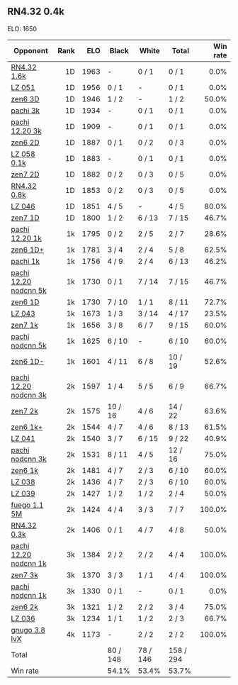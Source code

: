 ## RN4.32 0.4k ##

ELO: 1650

Opponent | Rank | ELO | Black | White | Total | Win rate
---------|-----:|----:|-------|-------|-------|-------:
[RN4.32 1.6k](RN4.32%201.6k.md) | 1D | 1963 | - | 0 / 1 | 0 / 1 | 0.0%
[LZ 051](LZ%20051.md) | 1D | 1956 | 0 / 1 | - | 0 / 1 | 0.0%
[zen6 3D](zen6%203D.md) | 1D | 1946 | 1 / 2 | - | 1 / 2 | 50.0%
[pachi 3k](pachi%203k.md) | 1D | 1934 | - | 0 / 1 | 0 / 1 | 0.0%
[pachi 12.20 3k](pachi%2012.20%203k.md) | 1D | 1909 | - | 0 / 1 | 0 / 1 | 0.0%
[zen6 2D](zen6%202D.md) | 1D | 1887 | 0 / 1 | 0 / 2 | 0 / 3 | 0.0%
[LZ 058 0.1k](LZ%20058%200.1k.md) | 1D | 1883 | - | 0 / 1 | 0 / 1 | 0.0%
[zen7 2D](zen7%202D.md) | 1D | 1882 | 0 / 2 | 0 / 3 | 0 / 5 | 0.0%
[RN4.32 0.8k](RN4.32%200.8k.md) | 1D | 1853 | 0 / 2 | 0 / 3 | 0 / 5 | 0.0%
[LZ 046](LZ%20046.md) | 1D | 1851 | 4 / 5 | - | 4 / 5 | 80.0%
[zen7 1D](zen7%201D.md) | 1D | 1800 | 1 / 2 | 6 / 13 | 7 / 15 | 46.7%
[pachi 12.20 1k](pachi%2012.20%201k.md) | 1k | 1795 | 0 / 2 | 2 / 5 | 2 / 7 | 28.6%
[zen6 1D+](zen6%201D+.md) | 1k | 1781 | 3 / 4 | 2 / 4 | 5 / 8 | 62.5%
[pachi 1k](pachi%201k.md) | 1k | 1756 | 4 / 9 | 2 / 4 | 6 / 13 | 46.2%
[pachi 12.20 nodcnn 5k](pachi%2012.20%20nodcnn%205k.md) | 1k | 1730 | 0 / 1 | 7 / 14 | 7 / 15 | 46.7%
[zen6 1D](zen6%201D.md) | 1k | 1730 | 7 / 10 | 1 / 1 | 8 / 11 | 72.7%
[LZ 043](LZ%20043.md) | 1k | 1673 | 1 / 3 | 3 / 14 | 4 / 17 | 23.5%
[zen7 1k](zen7%201k.md) | 1k | 1656 | 3 / 8 | 6 / 7 | 9 / 15 | 60.0%
[pachi nodcnn 5k](pachi%20nodcnn%205k.md) | 1k | 1625 | 6 / 10 | - | 6 / 10 | 60.0%
[zen6 1D-](zen6%201D-.md) | 1k | 1601 | 4 / 11 | 6 / 8 | 10 / 19 | 52.6%
[pachi 12.20 nodcnn 3k](pachi%2012.20%20nodcnn%203k.md) | 2k | 1597 | 1 / 4 | 5 / 5 | 6 / 9 | 66.7%
[zen7 2k](zen7%202k.md) | 2k | 1575 | 10 / 16 | 4 / 6 | 14 / 22 | 63.6%
[zen6 1k+](zen6%201k+.md) | 2k | 1544 | 4 / 7 | 4 / 6 | 8 / 13 | 61.5%
[LZ 041](LZ%20041.md) | 2k | 1540 | 3 / 7 | 6 / 15 | 9 / 22 | 40.9%
[pachi nodcnn 3k](pachi%20nodcnn%203k.md) | 2k | 1531 | 8 / 11 | 4 / 5 | 12 / 16 | 75.0%
[zen6 1k](zen6%201k.md) | 2k | 1481 | 4 / 7 | 2 / 3 | 6 / 10 | 60.0%
[LZ 038](LZ%20038.md) | 2k | 1436 | 4 / 7 | 2 / 3 | 6 / 10 | 60.0%
[LZ 039](LZ%20039.md) | 2k | 1427 | 1 / 2 | 1 / 2 | 2 / 4 | 50.0%
[fuego 1.1 5M](fuego%201.1%205M.md) | 2k | 1424 | 4 / 4 | 3 / 3 | 7 / 7 | 100.0%
[RN4.32 0.3k](RN4.32%200.3k.md) | 2k | 1406 | 0 / 1 | 4 / 7 | 4 / 8 | 50.0%
[pachi 12.20 nodcnn 1k](pachi%2012.20%20nodcnn%201k.md) | 3k | 1384 | 2 / 2 | 2 / 2 | 4 / 4 | 100.0%
[zen7 3k](zen7%203k.md) | 3k | 1370 | 3 / 3 | 1 / 1 | 4 / 4 | 100.0%
[pachi nodcnn 1k](pachi%20nodcnn%201k.md) | 3k | 1330 | 0 / 1 | - | 0 / 1 | 0.0%
[zen6 2k](zen6%202k.md) | 3k | 1321 | 1 / 2 | 2 / 2 | 3 / 4 | 75.0%
[LZ 036](LZ%20036.md) | 3k | 1234 | 1 / 1 | 1 / 2 | 2 / 3 | 66.7%
[gnugo 3.8 lvX](gnugo%203.8%20lvX.md) | 4k | 1173 | - | 2 / 2 | 2 / 2 | 100.0%
Total | | | 80 / 148 | 78 / 146 | 158 / 294 | 
Win rate| | | 54.1% | 53.4% | 53.7% | 
